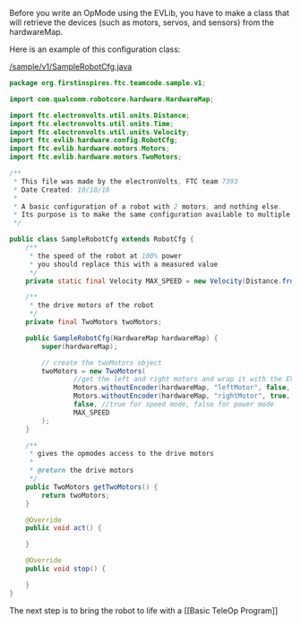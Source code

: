 Before you write an OpMode using the EVLib, you have to make a class that will retrieve the devices (such as motors, servos, and sensors) from the hardwareMap.

Here is an example of this configuration class:

[/sample/v1/SampleRobotCfg.java](https://github.com/FTC7393/EVLib/blob/master/sample/v1/SampleRobotCfg.java)
```java
package org.firstinspires.ftc.teamcode.sample.v1;

import com.qualcomm.robotcore.hardware.HardwareMap;

import ftc.electronvolts.util.units.Distance;
import ftc.electronvolts.util.units.Time;
import ftc.electronvolts.util.units.Velocity;
import ftc.evlib.hardware.config.RobotCfg;
import ftc.evlib.hardware.motors.Motors;
import ftc.evlib.hardware.motors.TwoMotors;

/**
 * This file was made by the electronVolts, FTC team 7393
 * Date Created: 10/18/16
 *
 * A basic configuration of a robot with 2 motors, and nothing else.
 * Its purpose is to make the same configuration available to multiple opmodes.
 */

public class SampleRobotCfg extends RobotCfg {
    /**
     * the speed of the robot at 100% power
     * you should replace this with a measured value
     */
    private static final Velocity MAX_SPEED = new Velocity(Distance.fromInches(50), Time.fromSeconds(5));

    /**
     * the drive motors of the robot
     */
    private final TwoMotors twoMotors;

    public SampleRobotCfg(HardwareMap hardwareMap) {
        super(hardwareMap);

        // create the twoMotors object
        twoMotors = new TwoMotors(
                //get the left and right motors and wrap it with the EVLib Motor interface
                Motors.withoutEncoder(hardwareMap, "leftMotor", false, true, stoppers),
                Motors.withoutEncoder(hardwareMap, "rightMotor", true, true, stoppers),
                false, //true for speed mode, false for power mode
                MAX_SPEED
        );
    }

    /**
     * gives the opmodes access to the drive motors
     *
     * @return the drive motors
     */
    public TwoMotors getTwoMotors() {
        return twoMotors;
    }

    @Override
    public void act() {

    }

    @Override
    public void stop() {

    }
}
```

The next step is to bring the robot to life with a [[Basic TeleOp Program]]